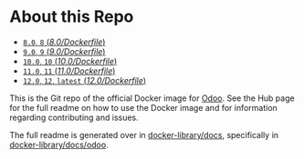 About this Repo
======

-	[`8.0`, `8` (*8.0/Dockerfile*)](https://github.com/rwsdigital/odoo-docker/blob/master/8.0/Dockerfile)
-	[`9.0`, `9` (*9.0/Dockerfile*)](https://github.com/rwsdigital/odoo-docker/blob/master/9.0/Dockerfile)
-	[`10.0`, `10` (*10.0/Dockerfile*)](https://github.com/rwsdigital/odoo-docker/blob/master/10.0/Dockerfile)
-	[`11.0`, `11` (*11.0/Dockerfile*)](https://github.com/rwsdigital/odoo-docker/blob/master/11.0/Dockerfile)
-	[`12.0`, `12`, `latest` (*12.0/Dockerfile*)](https://github.com/rwsdigital/odoo-docker/blob/master/12.0/Dockerfile)

This is the Git repo of the official Docker image for [Odoo](https://registry.hub.docker.com/_/odoo/). See the Hub page for the full readme on how to use the Docker image and for information regarding contributing and issues.

The full readme is generated over in [docker-library/docs](https://github.com/docker-library/docs), specifically in [docker-library/docs/odoo](https://github.com/docker-library/docs/tree/master/odoo).
